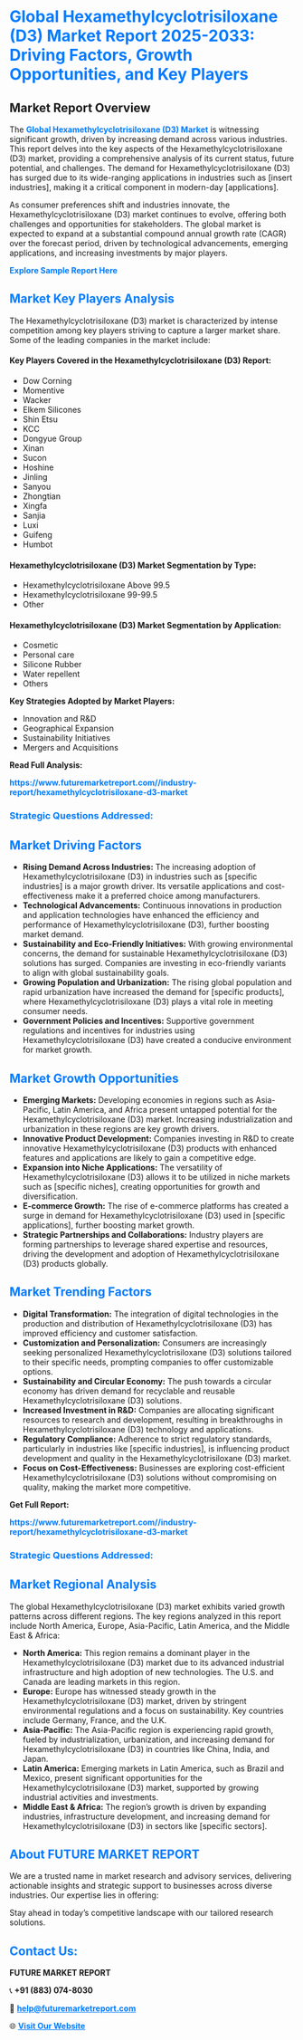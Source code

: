 <h1 style="color: #007BFF;">Global Hexamethylcyclotrisiloxane (D3) Market Report 2025-2033: Driving Factors, Growth Opportunities, and Key Players</h1>

<section id="overview">
<h2>Market Report Overview</h2>
<p>The <a href="https://www.futuremarketreport.com//industry-report/hexamethylcyclotrisiloxane-d3-market" style="color: #007BFF; text-decoration: none;"><strong>Global Hexamethylcyclotrisiloxane (D3) Market</strong></a> is witnessing significant growth, driven by increasing demand across various industries. This report delves into the key aspects of the Hexamethylcyclotrisiloxane (D3) market, providing a comprehensive analysis of its current status, future potential, and challenges. The demand for Hexamethylcyclotrisiloxane (D3) has surged due to its wide-ranging applications in industries such as [insert industries], making it a critical component in modern-day [applications].</p>
<p>As consumer preferences shift and industries innovate, the Hexamethylcyclotrisiloxane (D3) market continues to evolve, offering both challenges and opportunities for stakeholders. The global market is expected to expand at a substantial compound annual growth rate (CAGR) over the forecast period, driven by technological advancements, emerging applications, and increasing investments by major players.</p>
</section>

<section id="overview">
<p><a href="https://www.futuremarketreport.com//request-sample/reportId=49111" style="color: #007BFF; text-decoration: none;"><strong>Explore Sample Report Here</strong></a></p>
</section>

<section id="key-players">
<h2 style="color: #007BFF;">Market Key Players Analysis</h2>
<p>The Hexamethylcyclotrisiloxane (D3) market is characterized by intense competition among key players striving to capture a larger market share. Some of the leading companies in the market include:</p>
<h4>Key Players Covered in the Hexamethylcyclotrisiloxane (D3) Report:</h4>
<ul><li>Dow Corning</li><li>Momentive</li><li>Wacker</li><li>Elkem Silicones</li><li>Shin Etsu</li><li>KCC</li><li>Dongyue Group</li><li>Xinan</li><li>Sucon</li><li>Hoshine</li><li>Jinling</li><li>Sanyou</li><li>Zhongtian</li><li>Xingfa</li><li>Sanjia</li><li>Luxi</li><li>Guifeng</li><li>Humbot</li></ul>
<h4>Hexamethylcyclotrisiloxane (D3) Market Segmentation by Type:</h4>
<ul><li>Hexamethylcyclotrisiloxane Above 99.5</li><li>Hexamethylcyclotrisiloxane 99-99.5</li><li>Other</li></ul>

<h4>Hexamethylcyclotrisiloxane (D3) Market Segmentation by Application:</h4>
<ul><li>Cosmetic</li><li>Personal care</li><li>Silicone Rubber</li><li>Water repellent</li><li>Others</li></ul>
<p><strong>Key Strategies Adopted by Market Players:</strong></p>
<ul>
<li>Innovation and R&D</li>
<li>Geographical Expansion</li>
<li>Sustainability Initiatives</li>
<li>Mergers and Acquisitions</li>
</ul>
</section>

<section>
<p><strong>Read Full Analysis: </strong></p><a href="https://www.futuremarketreport.com//industry-report/hexamethylcyclotrisiloxane-d3-market" style="color: #007BFF; text-decoration: none;"><strong>https://www.futuremarketreport.com//industry-report/hexamethylcyclotrisiloxane-d3-market</strong></a>
<h3 style="color: #007BFF;">Strategic Questions Addressed:</h3>
</section>

<section id="driving-factors">
<h2 style="color: #007BFF;">Market Driving Factors</h2>
<ul>
<li><strong>Rising Demand Across Industries:</strong> The increasing adoption of Hexamethylcyclotrisiloxane (D3) in industries such as [specific industries] is a major growth driver. Its versatile applications and cost-effectiveness make it a preferred choice among manufacturers.</li>
<li><strong>Technological Advancements:</strong> Continuous innovations in production and application technologies have enhanced the efficiency and performance of Hexamethylcyclotrisiloxane (D3), further boosting market demand.</li>
<li><strong>Sustainability and Eco-Friendly Initiatives:</strong> With growing environmental concerns, the demand for sustainable Hexamethylcyclotrisiloxane (D3) solutions has surged. Companies are investing in eco-friendly variants to align with global sustainability goals.</li>
<li><strong>Growing Population and Urbanization:</strong> The rising global population and rapid urbanization have increased the demand for [specific products], where Hexamethylcyclotrisiloxane (D3) plays a vital role in meeting consumer needs.</li>
<li><strong>Government Policies and Incentives:</strong> Supportive government regulations and incentives for industries using Hexamethylcyclotrisiloxane (D3) have created a conducive environment for market growth.</li>
</ul>
</section>

<section id="growth-opportunities">
<h2 style="color: #007BFF;">Market Growth Opportunities</h2>
<ul>
<li><strong>Emerging Markets:</strong> Developing economies in regions such as Asia-Pacific, Latin America, and Africa present untapped potential for the Hexamethylcyclotrisiloxane (D3) market. Increasing industrialization and urbanization in these regions are key growth drivers.</li>
<li><strong>Innovative Product Development:</strong> Companies investing in R&D to create innovative Hexamethylcyclotrisiloxane (D3) products with enhanced features and applications are likely to gain a competitive edge.</li>
<li><strong>Expansion into Niche Applications:</strong> The versatility of Hexamethylcyclotrisiloxane (D3) allows it to be utilized in niche markets such as [specific niches], creating opportunities for growth and diversification.</li>
<li><strong>E-commerce Growth:</strong> The rise of e-commerce platforms has created a surge in demand for Hexamethylcyclotrisiloxane (D3) used in [specific applications], further boosting market growth.</li>
<li><strong>Strategic Partnerships and Collaborations:</strong> Industry players are forming partnerships to leverage shared expertise and resources, driving the development and adoption of Hexamethylcyclotrisiloxane (D3) products globally.</li>
</ul>
</section>

<section id="trending-factors">
<h2 style="color: #007BFF;">Market Trending Factors</h2>
<ul>
<li><strong>Digital Transformation:</strong> The integration of digital technologies in the production and distribution of Hexamethylcyclotrisiloxane (D3) has improved efficiency and customer satisfaction.</li>
<li><strong>Customization and Personalization:</strong> Consumers are increasingly seeking personalized Hexamethylcyclotrisiloxane (D3) solutions tailored to their specific needs, prompting companies to offer customizable options.</li>
<li><strong>Sustainability and Circular Economy:</strong> The push towards a circular economy has driven demand for recyclable and reusable Hexamethylcyclotrisiloxane (D3) solutions.</li>
<li><strong>Increased Investment in R&D:</strong> Companies are allocating significant resources to research and development, resulting in breakthroughs in Hexamethylcyclotrisiloxane (D3) technology and applications.</li>
<li><strong>Regulatory Compliance:</strong> Adherence to strict regulatory standards, particularly in industries like [specific industries], is influencing product development and quality in the Hexamethylcyclotrisiloxane (D3) market.</li>
<li><strong>Focus on Cost-Effectiveness:</strong> Businesses are exploring cost-efficient Hexamethylcyclotrisiloxane (D3) solutions without compromising on quality, making the market more competitive.</li>
</ul>
</section>

<section>
<p><strong>Get Full Report: </strong></p><a href="https://www.futuremarketreport.com//industry-report/hexamethylcyclotrisiloxane-d3-market" style="color: #007BFF; text-decoration: none;"><strong>https://www.futuremarketreport.com//industry-report/hexamethylcyclotrisiloxane-d3-market</strong></a>
<h3 style="color: #007BFF;">Strategic Questions Addressed:</h3>
</section>


<section id="regional-analysis">
<h2 style="color: #007BFF;">Market Regional Analysis</h2>
<p>The global Hexamethylcyclotrisiloxane (D3) market exhibits varied growth patterns across different regions. The key regions analyzed in this report include North America, Europe, Asia-Pacific, Latin America, and the Middle East & Africa:</p>
<ul>
<li><strong>North America:</strong> This region remains a dominant player in the Hexamethylcyclotrisiloxane (D3) market due to its advanced industrial infrastructure and high adoption of new technologies. The U.S. and Canada are leading markets in this region.</li>
<li><strong>Europe:</strong> Europe has witnessed steady growth in the Hexamethylcyclotrisiloxane (D3) market, driven by stringent environmental regulations and a focus on sustainability. Key countries include Germany, France, and the U.K.</li>
<li><strong>Asia-Pacific:</strong> The Asia-Pacific region is experiencing rapid growth, fueled by industrialization, urbanization, and increasing demand for Hexamethylcyclotrisiloxane (D3) in countries like China, India, and Japan.</li>
<li><strong>Latin America:</strong> Emerging markets in Latin America, such as Brazil and Mexico, present significant opportunities for the Hexamethylcyclotrisiloxane (D3) market, supported by growing industrial activities and investments.</li>
<li><strong>Middle East & Africa:</strong> The region’s growth is driven by expanding industries, infrastructure development, and increasing demand for Hexamethylcyclotrisiloxane (D3) in sectors like [specific sectors].</li>
</ul>
</section>

<footer>
<h2 style="color: #007BFF;">About FUTURE MARKET REPORT</h2>
<p>We are a trusted name in market research and advisory services, delivering actionable insights and strategic support to businesses across diverse industries. Our expertise lies in offering:</p>

<p>Stay ahead in today’s competitive landscape with our tailored research solutions.</p>

<h2 style="color: #007BFF;">Contact Us:</h2>
<p><strong>FUTURE MARKET REPORT</strong></p>
<p>📞 <strong>+91 (883) 074-8030</strong></p>
<p>📧 <strong><a href="mailto:help@futuremarketreport.com" style="color: #007BFF;">help@futuremarketreport.com</a></strong></p>
<p>🌐 <strong><a href="https://www.futuremarketreport.com/" style="color: #007BFF;">Visit Our Website</a></strong></p>
</footer>